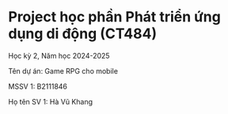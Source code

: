 # Project học phần Phát triển ứng dụng di động (CT484)
Học kỳ 2, Năm học 2024-2025

Tên dự án: Game RPG cho mobile 

MSSV 1: B2111846

Họ tên SV 1: Hà Vũ Khang
